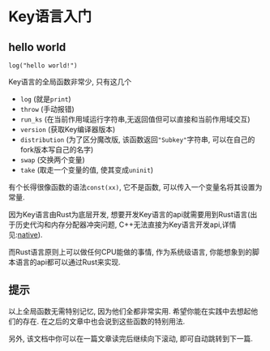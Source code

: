 # Key语言入门

## hello world

```
log("hello world!")
```

Key语言的全局函数非常少, 只有这几个

- `log` (就是`print`)
- `throw` (手动报错)
- `run_ks` (在当前作用域运行字符串,无返回值但可以直接和当前作用域交互)
- `version` (获取Key编译器版本)
- `distribution` (为了区分魔改版, 该函数返回`"Subkey"`字符串, 可以在自己的fork版本写自己的名字)
- `swap` (交换两个变量)
- `take` (取走一个变量的值, 使其变成`uninit`)

有个长得很像函数的语法`const(xx)`, 它不是函数, 可以传入一个变量名将其设置为常量.

因为Key语言由Rust为底层开发, 想要开发Key语言的api就需要用到Rust语言(出于历史代沟和内存分配器冲突问题, C++无法直接为Key语言开发api,详情见:[native](../native/readme.md)).

而Rust语言原则上可以做任何CPU能做的事情, 作为系统级语言, 你能想象到的脚本语言的api都可以通过Rust来实现.

## 提示

以上全局函数无需特别记忆, 因为他们全都非常实用. 希望你能在实践中去想起他们的存在. 在之后的文章中也会说到这些函数的特别用法.

另外, 该文档中你可以在一篇文章读完后继续向下滚动, 即可自动跳转到下一篇. 
